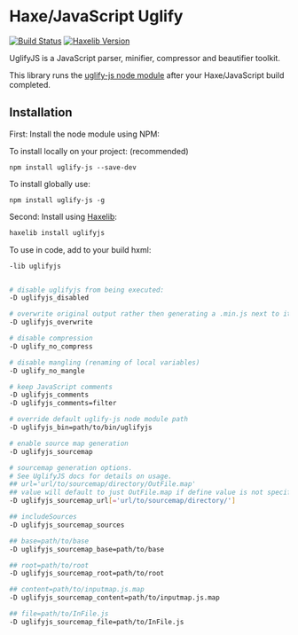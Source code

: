 # Haxe/JavaScript Uglify
[![Build Status](https://travis-ci.org/markknol/hx-lzstring.svg?branch=master)](https://travis-ci.org/markknol/hx-lzstring) [![Haxelib Version](https://img.shields.io/github/tag/markknol/hx-lzstring.svg?label=haxelib)](http://lib.haxe.org/p/lzstring)

UglifyJS is a JavaScript parser, minifier, compressor and beautifier toolkit.

This library runs the [uglify-js node module](https://www.npmjs.com/package/uglify-js) after your Haxe/JavaScript build completed.

## Installation

First: Install the node module using NPM:

To install locally on your project: (recommended)
```cli
npm install uglify-js --save-dev
```

To install globally use:
```cli
npm install uglify-js -g
```

Second: Install using [Haxelib](https://lib.haxe.org/p/uglifyjs/):

```bash
haxelib install uglifyjs
```

To use in code, add to your build hxml:

```bash
-lib uglifyjs


# disable uglifyjs from being executed:
-D uglifyjs_disabled

# overwrite original output rather then generating a .min.js next to it
-D uglifyjs_overwrite

# disable compression
-D uglify_no_compress

# disable mangling (renaming of local variables)
-D uglify_no_mangle

# keep JavaScript comments
-D uglifyjs_comments
-D uglifyjs_comments=filter

# override default uglify-js node module path
-D uglifyjs_bin=path/to/bin/uglifyjs

# enable source map generation
-D uglifyjs_sourcemap

# sourcemap generation options.
# See UglifyJS docs for details on usage.
## url='url/to/sourcemap/directory/OutFile.map'
## value will default to just OutFile.map if define value is not specified
-D uglifyjs_sourcemap_url[='url/to/sourcemap/directory/']

## includeSources
-D uglifyjs_sourcemap_sources

## base=path/to/base
-D uglifyjs_sourcemap_base=path/to/base

## root=path/to/root
-D uglifyjs_sourcemap_root=path/to/root

## content=path/to/inputmap.js.map
-D uglifyjs_sourcemap_content=path/to/inputmap.js.map

## file=path/to/InFile.js
-D uglifyjs_sourcemap_file=path/to/InFile.js

```
